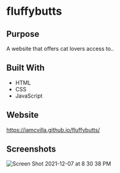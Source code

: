 # fluffybutts

## Purpose
A website that offers cat lovers access to..
## Built With
* HTML
* CSS
* JavaScript

## Website
https://iamcvilla.github.io/fluffybutts/

## Screenshots
![Screen Shot 2021-12-07 at 8 30 38 PM](https://user-images.githubusercontent.com/91897531/145132587-1ff47976-44c3-42d1-a543-af709de94995.png)
